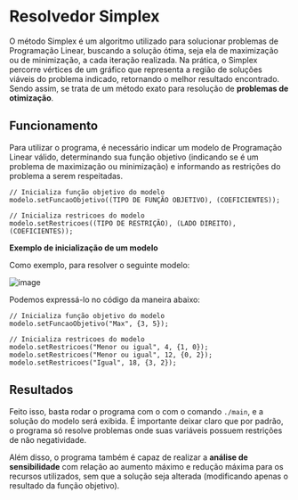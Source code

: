 # Resolvedor Simplex
O método Simplex é um algoritmo utilizado para solucionar problemas de Programação Linear, buscando a solução ótima, seja ela de maximização ou de minimização, a cada iteração realizada. Na prática, o Simplex percorre vértices de um gráfico que representa a região de soluções viáveis do problema indicado, retornando o melhor resultado encontrado. Sendo assim, se trata de um método exato para resolução de **problemas de otimização**.

## Funcionamento
Para utilizar o programa, é necessário indicar um modelo de Programação Linear válido, determinando sua função objetivo (indicando se é um problema de maximização ou minimização) e informando as restrições do problema a serem respeitadas.

``` 
// Inicializa função objetivo do modelo
modelo.setFuncaoObjetivo((TIPO DE FUNÇÃO OBJETIVO), (COEFICIENTES));

// Inicializa restricoes do modelo
modelo.setRestricoes((TIPO DE RESTRIÇÃO), (LADO DIREITO), (COEFICIENTES));
```
**Exemplo de inicialização de um modelo**

Como exemplo, para resolver o seguinte modelo:

<!---

-->

![image](https://cdn.discordapp.com/attachments/806262947160653834/854752706090631208/WhatsApp_Image_2021-06-08_at_13.03.04_1.jpg)

Podemos expressá-lo no código da maneira abaixo:

```
// Inicializa função objetivo do modelo
modelo.setFuncaoObjetivo("Max", {3, 5});

// Inicializa restricoes do modelo
modelo.setRestricoes("Menor ou igual", 4, {1, 0});
modelo.setRestricoes("Menor ou igual", 12, {0, 2});
modelo.setRestricoes("Igual", 18, {3, 2});
```

## Resultados
Feito isso, basta rodar o programa com o com o comando ```./main```, e a solução do modelo será exibida. É importante deixar claro que por padrão, o programa só resolve problemas onde suas variáveis possuem restrições de não negatividade.

Além disso, o programa também é capaz de realizar a **análise de sensibilidade** com relação ao aumento máximo e redução máxima para os recursos utilizados, sem que a solução seja alterada (modificando apenas o resultado da função objetivo).

